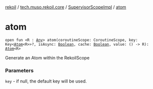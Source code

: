 [rekoil](../../index.md) / [tech.muso.rekoil.core](../index.md) / [SupervisorScopeImpl](index.md) / [atom](./atom.md)

# atom

`open fun <R : `[`Any`](https://kotlinlang.org/api/latest/jvm/stdlib/kotlin/-any/index.html)`> atom(coroutineScope: CoroutineScope, key: Key<`[`Atom`](../-atom/index.md)`<R>>?, isAsync: `[`Boolean`](https://kotlinlang.org/api/latest/jvm/stdlib/kotlin/-boolean/index.html)`, cache: `[`Boolean`](https://kotlinlang.org/api/latest/jvm/stdlib/kotlin/-boolean/index.html)`, value: () -> R): `[`Atom`](../-atom/index.md)`<R>`

Generate an Atom within the RekoilScope

### Parameters

`key` - if null, the default key will be used.